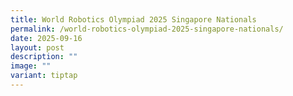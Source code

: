 ```yaml
---
title: World Robotics Olympiad 2025 Singapore Nationals
permalink: /world-robotics-olympiad-2025-singapore-nationals/
date: 2025-09-16
layout: post
description: ""
image: ""
variant: tiptap
---
```

